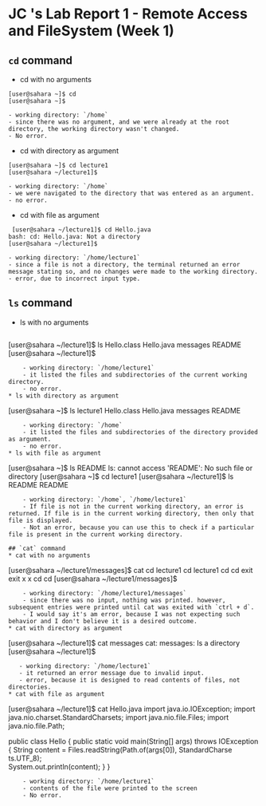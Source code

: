 # JC 's Lab Report 1 - Remote Access and FileSystem (Week 1)

## `cd` command
* cd with no arguments
```
[user@sahara ~]$ cd
[user@sahara ~]$ 
```
    - working directory: `/home`
    - since there was no argument, and we were already at the root directory, the working directory wasn't changed.
    - No error.
* cd with directory as argument
 ```
[user@sahara ~]$ cd lecture1
[user@sahara ~/lecture1]$
```
    - working directory: `/home`
    - we were navigated to the directory that was entered as an argument.
    - no error.
* cd with file as argument
 ```
  [user@sahara ~/lecture1]$ cd Hello.java
bash: cd: Hello.java: Not a directory
[user@sahara ~/lecture1]$ 
```
    - working directory: `/home/lecture1`
    - since a file is not a directory, the terminal returned an error message stating so, and no changes were made to the working directory.
    - error, due to incorrect input type.
      
## `ls` command
* ls with no arguments
  ```
[user@sahara ~/lecture1]$ ls
Hello.class  Hello.java  messages  README
[user@sahara ~/lecture1]$
```
    - working directory: `/home/lecture1`
    - it listed the files and subdirectories of the current working directory.
    - no error.
* ls with directory as argument
```
  [user@sahara ~]$ ls lecture1
Hello.class  Hello.java  messages  README 
```
    - working directory: `/home`
    - it listed the files and subdirectories of the directory provided as argument.
    - no error.
* ls with file as argument
```
[user@sahara ~]$ ls README
ls: cannot access 'README': No such file or directory
[user@sahara ~]$ cd lecture1
[user@sahara ~/lecture1]$ ls README
README
```
    - working directory: `/home`, `/home/lecture1`
    - If file is not in the current working directory, an error is returned. If file is in the current working directory, then only that file is displayed.
    - Not an error, because you can use this to check if a particular file is present in the current working directory.

## `cat` command
* cat with no arguments

```
[user@sahara ~/lecture1/messages]$ cat
cd lecture1
cd lecture1
cd
cd
exit
exit
x
x
cd
cd
[user@sahara ~/lecture1/messages]$
```
    - working directory: `/home/lecture1/messages`
    - since there was no input, nothing was printed. however, subsequent entries were printed until cat was exited with `ctrl + d`.
    - I would say it's am error, because I was not expecting such behavior and I don't believe it is a desired outcome.
* cat with directory as argument
```
[user@sahara ~/lecture1]$ cat messages
cat: messages: Is a directory
[user@sahara ~/lecture1]$
```
   - working directory: `/home/lecture1`
   - it returned an error message due to invalid input.
   - error, because it is designed to read contents of files, not directories.
* cat with file as argument
```
[user@sahara ~/lecture1]$ cat Hello.java
import java.io.IOException;
import java.nio.charset.StandardCharsets;
import java.nio.file.Files;
import java.nio.file.Path;

public class Hello {
  public static void main(String[] args) throws IOException {
    String content = Files.readString(Path.of(args[0]), StandardCharse
ts.UTF_8);    
    System.out.println(content);
  }
}
```
	- working directory: `/home/lecture1`
    - contents of the file were printed to the screen
    - No error.
